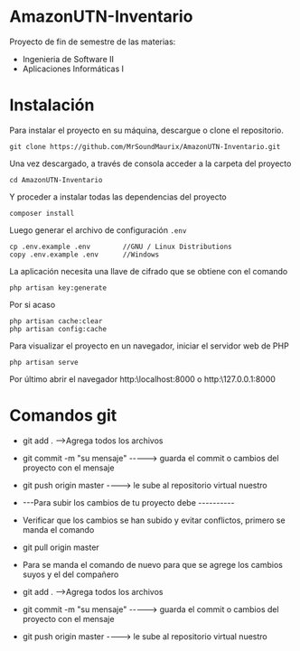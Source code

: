 # AmazonUTN-Inventario
Proyecto de fin de semestre de las materias:
- Ingenieria de Software II
- Aplicaciones Informáticas I

# Instalación
Para instalar el proyecto en su máquina, descargue o clone el repositorio.

```
git clone https://github.com/MrSoundMaurix/AmazonUTN-Inventario.git
```

Una vez descargado, a través de consola acceder a la carpeta del proyecto

```
cd AmazonUTN-Inventario
```

Y proceder a instalar todas las dependencias del proyecto
```
composer install
```

Luego generar el archivo de configuración `.env`
```
cp .env.example .env        //GNU / Linux Distributions
copy .env.example .env      //Windows
```

La aplicación necesita una llave de cifrado que se obtiene con el comando
```
php artisan key:generate
```

Por si acaso
```
php artisan cache:clear
php artisan config:cache
```

Para visualizar el proyecto en un navegador, iniciar el servidor web de PHP
```
php artisan serve
```

Por último abrir el navegador http:\\localhost:8000 o http:\\127.0.0.1:8000


# Comandos git

- git add .    -->Agrega todos los archivos

- git commit -m "su mensaje"  -----> guarda el commit o cambios del proyecto con el mensaje

- git push origin master   ----> le sube al repositorio virtual nuestro


- ---Para subir los cambios de tu proyecto debe ----------
- Verificar que los cambios se han subido y evitar conflictos, primero se manda el comando
- git pull origin master

- Para se manda el comando de nuevo para que se agrege los cambios suyos y el del compañero
- git add .    -->Agrega todos los archivos

- git commit -m "su mensaje"  -----> guarda el commit o cambios del proyecto con el mensaje

- git push origin master   ----> le sube al repositorio virtual nuestro


